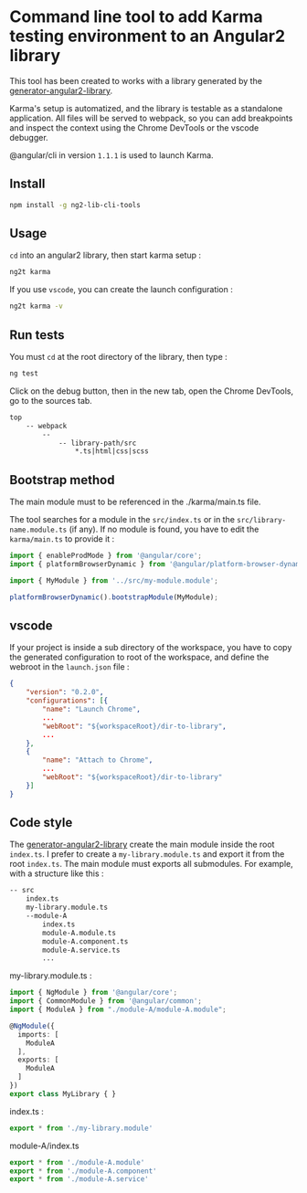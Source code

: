 # Command line tool to add Karma testing environment to an Angular2 library

This tool has been created to works with a library generated by the [generator-angular2-library](https://github.com/jvandemo/generator-angular2-library).

Karma's setup is automatized, and the library is testable as a standalone application. All files will be served to webpack, so you can add breakpoints and inspect the context using the Chrome DevTools or the vscode debugger.

@angular/cli in version `1.1.1` is used to launch Karma.

## Install

```bash
npm install -g ng2-lib-cli-tools
```

## Usage

`cd` into an angular2 library, then start karma setup :
```bash
ng2t karma
```
If you use `vscode`, you can create the launch configuration :
```bash
ng2t karma -v
```

## Run tests

You must `cd` at the root directory of the library, then type :
```bash
ng test
```
Click on the debug button, then in the new tab, open the Chrome DevTools, go to the sources tab.
```txt
top
    -- webpack
        --
            -- library-path/src
                *.ts|html|css|scss
``` 


## Bootstrap method

The main module must to be referenced in the ./karma/main.ts file.

The tool searches for a module in the `src/index.ts` or in the `src/library-name.module.ts` (if any). If no module is found, you have to edit the `karma/main.ts` to provide it :
```typescript
import { enableProdMode } from '@angular/core';
import { platformBrowserDynamic } from '@angular/platform-browser-dynamic';

import { MyModule } from '../src/my-module.module';

platformBrowserDynamic().bootstrapModule(MyModule);
```  

## vscode

If your project is inside a sub directory of the workspace, you have to copy the generated configuration to root of the workspace, and define the webroot in the `launch.json` file :
```json
{
    "version": "0.2.0",
    "configurations": [{
        "name": "Launch Chrome",
        ...
        "webRoot": "${workspaceRoot}/dir-to-library",
        ...
    },
    {
        "name": "Attach to Chrome",
        ...
        "webRoot": "${workspaceRoot}/dir-to-library"
    }]
}
``` 

## Code style

The [generator-angular2-library](https://github.com/jvandemo/generator-angular2-library) create the main module inside the root `index.ts`. I prefer to create a `my-library.module.ts` and export it from the root `index.ts`. The main module must exports all submodules.
For example, with a structure like this : 
```txt
-- src
    index.ts
    my-library.module.ts
    --module-A
        index.ts
        module-A.module.ts
        module-A.component.ts
        module-A.service.ts
        ...
``` 
my-library.module.ts :
```typescript
import { NgModule } from '@angular/core';
import { CommonModule } from '@angular/common';
import { ModuleA } from "./module-A/module-A.module";

@NgModule({
  imports: [
    ModuleA
  ],
  exports: [
    ModuleA
  ]
})
export class MyLibrary { }
```
index.ts :
```typescript
export * from './my-library.module'
```
module-A/index.ts
```typescript
export * from './module-A.module'
export * from './module-A.component'
export * from './module-A.service'
```

